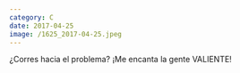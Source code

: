 ```yaml
--- 
category: C 
date: 2017-04-25 
image: /1625_2017-04-25.jpeg 
--- 
```


¿Corres hacia el problema? ¡Me encanta la gente VALIENTE!